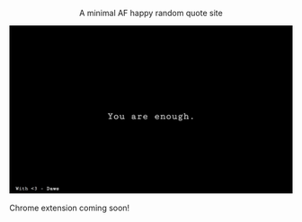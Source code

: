 <p align="center">
  A minimal AF happy random quote site
<p>

![](screenshot.png)

Chrome extension coming soon!

